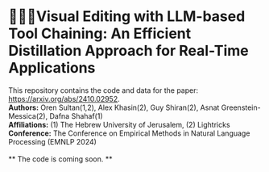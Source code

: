 # **🎥🔧🔗Visual Editing with LLM-based Tool Chaining: An Efficient Distillation Approach for Real-Time Applications**

This repository contains the code and data for the paper: https://arxiv.org/abs/2410.02952. <br>
**Authors:** Oren Sultan(1,2), Alex Khasin(2), Guy Shiran(2), Asnat Greenstein-Messica(2), Dafna Shahaf(1) <br>
**Affiliations:** (1) The Hebrew University of Jerusalem, (2) Lightricks <br>
**Conference:** The Conference on Empirical Methods in Natural Language Processing (EMNLP 2024) <br>
<br>
** The code is coming soon. **
